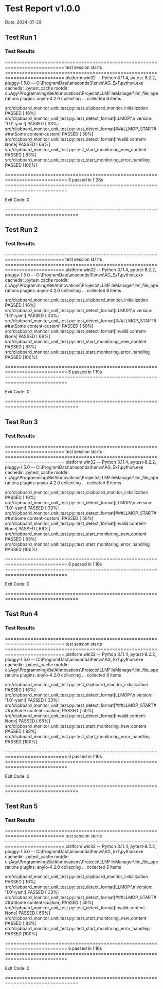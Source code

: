 # Test Report v1.0.0

Date: 2024-07-29

## Test Run 1

### Test Results

=========================================================================== test session starts ===========================================================================
platform win32 -- Python 3.11.4, pytest-8.2.2, pluggy-1.5.0 -- C:\ProgramData\anaconda3\envs\AG_Ex1\python.exe
cachedir: .pytest_cache
rootdir: c:\Agy\Programming\BelAInnovations\Projects\LLMFileManager\llm_file_operations
plugins: anyio-4.2.0
collecting ... collected 6 items

src/clipboard_monitor_unit_test.py::test_clipboard_monitor_initialization PASSED                                                                                     [ 16%]
src/clipboard_monitor_unit_test.py::test_detect_format[LLMOP:\n  version: '1.0'-yaml] PASSED                                                                         [ 33%]
src/clipboard_monitor_unit_test.py::test_detect_format[###LLMOP_START###\nSome content-custom] PASSED                                                                [ 50%]
src/clipboard_monitor_unit_test.py::test_detect_format[Invalid content-None] PASSED                                                                                  [ 66%]
src/clipboard_monitor_unit_test.py::test_start_monitoring_new_content PASSED                                                                                         [ 83%]
src/clipboard_monitor_unit_test.py::test_start_monitoring_error_handling PASSED                                                                                      [100%]

============================================================================ 6 passed in 1.28s ============================================================================

Exit Code: 0

================================================================================

## Test Run 2

### Test Results

=========================================================================== test session starts ===========================================================================
platform win32 -- Python 3.11.4, pytest-8.2.2, pluggy-1.5.0 -- C:\ProgramData\anaconda3\envs\AG_Ex1\python.exe
cachedir: .pytest_cache
rootdir: c:\Agy\Programming\BelAInnovations\Projects\LLMFileManager\llm_file_operations
plugins: anyio-4.2.0
collecting ... collected 6 items

src/clipboard_monitor_unit_test.py::test_clipboard_monitor_initialization PASSED                                                                                     [ 16%]
src/clipboard_monitor_unit_test.py::test_detect_format[LLMOP:\n  version: '1.0'-yaml] PASSED                                                                         [ 33%]
src/clipboard_monitor_unit_test.py::test_detect_format[###LLMOP_START###\nSome content-custom] PASSED                                                                [ 50%]
src/clipboard_monitor_unit_test.py::test_detect_format[Invalid content-None] PASSED                                                                                  [ 66%]
src/clipboard_monitor_unit_test.py::test_start_monitoring_new_content PASSED                                                                                         [ 83%]
src/clipboard_monitor_unit_test.py::test_start_monitoring_error_handling PASSED                                                                                      [100%]

============================================================================ 6 passed in 1.19s ============================================================================

Exit Code: 0

================================================================================

## Test Run 3

### Test Results

=========================================================================== test session starts ===========================================================================
platform win32 -- Python 3.11.4, pytest-8.2.2, pluggy-1.5.0 -- C:\ProgramData\anaconda3\envs\AG_Ex1\python.exe
cachedir: .pytest_cache
rootdir: c:\Agy\Programming\BelAInnovations\Projects\LLMFileManager\llm_file_operations
plugins: anyio-4.2.0
collecting ... collected 6 items

src/clipboard_monitor_unit_test.py::test_clipboard_monitor_initialization PASSED                                                                                     [ 16%]
src/clipboard_monitor_unit_test.py::test_detect_format[LLMOP:\n  version: '1.0'-yaml] PASSED                                                                         [ 33%]
src/clipboard_monitor_unit_test.py::test_detect_format[###LLMOP_START###\nSome content-custom] PASSED                                                                [ 50%]
src/clipboard_monitor_unit_test.py::test_detect_format[Invalid content-None] PASSED                                                                                  [ 66%]
src/clipboard_monitor_unit_test.py::test_start_monitoring_new_content PASSED                                                                                         [ 83%]
src/clipboard_monitor_unit_test.py::test_start_monitoring_error_handling PASSED                                                                                      [100%]

============================================================================ 6 passed in 1.16s ============================================================================

Exit Code: 0

================================================================================

## Test Run 4

### Test Results

=========================================================================== test session starts ===========================================================================
platform win32 -- Python 3.11.4, pytest-8.2.2, pluggy-1.5.0 -- C:\ProgramData\anaconda3\envs\AG_Ex1\python.exe
cachedir: .pytest_cache
rootdir: c:\Agy\Programming\BelAInnovations\Projects\LLMFileManager\llm_file_operations
plugins: anyio-4.2.0
collecting ... collected 6 items

src/clipboard_monitor_unit_test.py::test_clipboard_monitor_initialization PASSED                                                                                     [ 16%]
src/clipboard_monitor_unit_test.py::test_detect_format[LLMOP:\n  version: '1.0'-yaml] PASSED                                                                         [ 33%]
src/clipboard_monitor_unit_test.py::test_detect_format[###LLMOP_START###\nSome content-custom] PASSED                                                                [ 50%]
src/clipboard_monitor_unit_test.py::test_detect_format[Invalid content-None] PASSED                                                                                  [ 66%]
src/clipboard_monitor_unit_test.py::test_start_monitoring_new_content PASSED                                                                                         [ 83%]
src/clipboard_monitor_unit_test.py::test_start_monitoring_error_handling PASSED                                                                                      [100%]

============================================================================ 6 passed in 1.16s ============================================================================

Exit Code: 0

================================================================================

## Test Run 5

### Test Results

=========================================================================== test session starts ===========================================================================
platform win32 -- Python 3.11.4, pytest-8.2.2, pluggy-1.5.0 -- C:\ProgramData\anaconda3\envs\AG_Ex1\python.exe
cachedir: .pytest_cache
rootdir: c:\Agy\Programming\BelAInnovations\Projects\LLMFileManager\llm_file_operations
plugins: anyio-4.2.0
collecting ... collected 6 items

src/clipboard_monitor_unit_test.py::test_clipboard_monitor_initialization PASSED                                                                                     [ 16%]
src/clipboard_monitor_unit_test.py::test_detect_format[LLMOP:\n  version: '1.0'-yaml] PASSED                                                                         [ 33%]
src/clipboard_monitor_unit_test.py::test_detect_format[###LLMOP_START###\nSome content-custom] PASSED                                                                [ 50%]
src/clipboard_monitor_unit_test.py::test_detect_format[Invalid content-None] PASSED                                                                                  [ 66%]
src/clipboard_monitor_unit_test.py::test_start_monitoring_new_content PASSED                                                                                         [ 83%]
src/clipboard_monitor_unit_test.py::test_start_monitoring_error_handling PASSED                                                                                      [100%]

============================================================================ 6 passed in 1.16s ============================================================================

Exit Code: 0

================================================================================

